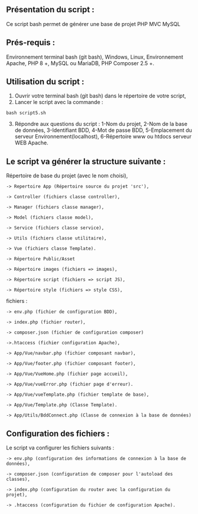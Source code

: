 ## Présentation du script :
Ce script bash permet de générer une base de projet PHP MVC MySQL
## Prés-requis : 
Environnement terminal bash (git bash),
Windows, Linux,
Environnement Apache, PHP 8 +, MySQL ou MariaDB,
PHP Composer 2.5 +.
## Utilisation du script :
1. Ouvrir votre terminal bash (git bash) dans le répertoire de votre script,
2. Lancer le script avec la commande :
```
bash script5.sh
```
3. Répondre aux questions du script :
	1-Nom du projet,
	2-Nom de la base de données,
	3-Identifiant BDD,
   	4-Mot de passe BDD,
   	5-Emplacement du serveur Environnement(localhost),
   	6-Répertoire www ou htdocs serveur WEB Apache.
## Le script va générer la structure suivante :
Répertoire de base du projet (avec le nom choisi),

	-> Repertoire App (Répertoire source du projet 'src'),

	-> Controller (fichiers classe controller),

	-> Manager (fichiers classe manager),

	-> Model (fichiers classe model),

	-> Service (fichiers classe service),

	-> Utils (fichiers classe utilitaire),

	-> Vue (fichiers classe Template).

	-> Répertoire Public/Asset

	-> Répertoire images (fichiers => images),

	-> Répertoire script (fichiers => script JS),

	-> Répertoire style (fichiers => style CSS),

fichiers :

	-> env.php (fichier de configuration BDD),

	-> index.php (fichier router),

  	-> composer.json (fichier de configuration composer)

	->.htaccess (fichier configuration Apache),

	-> App/Vue/navbar.php (fichier composant navbar),

	-> App/Vue/footer.php (fichier composant footer),

	-> App/Vue/VueHome.php (fichier page accueil),

	-> App/Vue/vueError.php (fichier page d'erreur).

	-> App/Vue/vueTemplate.php (fichier template de base),

	-> App/Vue/Template.php (Classe Template).

	-> App/Utils/BddConnect.php (Classe de connexion à la base de données)

## Configuration des fichiers :
Le script va configurer les fichiers suivants :

	-> env.php (configuration des informations de connexion à la base de données),

	-> composer.json (configuration de composer pour l'autoload des classes),

	-> index.php (configuration du router avec la configuration du projet),

	-> .htaccess (configuration du fichier de configuration Apache).
